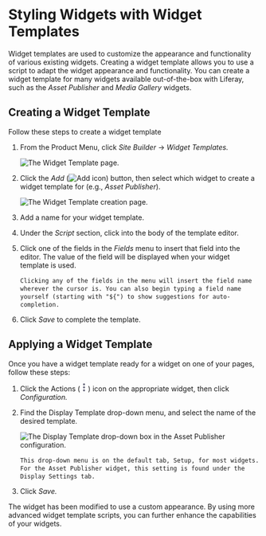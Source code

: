 # Styling Widgets with Widget Templates

Widget templates are used to customize the appearance and functionality of various existing widgets. Creating a widget template allows you to use a script to adapt the widget appearance and functionality. You can create a widget template for many widgets available out-of-the-box with Liferay, such as the _Asset Publisher_ and _Media Gallery_ widgets.

## Creating a Widget Template

Follow these steps to create a widget template

1. From the Product Menu, click _Site Builder_ → _Widget Templates._

    ![The Widget Template page.](./styling-widgets-with-widget-templates/images/01.png)

1. Click the _Add_ (![Add icon](../../../images/icon-add.png)) button, then select which widget to create a widget template for (e.g., _Asset Publisher_).

    ![The Widget Template creation page.](./styling-widgets-with-widget-templates/images/02.png)

1. Add a name for your widget template.

1. Under the _Script_ section, click into the body of the template editor.

1. Click one of the fields in the _Fields_ menu to insert that field into the editor. The value of the field will be displayed when your widget template is used.

    ```{note}
    Clicking any of the fields in the menu will insert the field name wherever the cursor is. You can also begin typing a field name yourself (starting with "${") to show suggestions for auto-completion.
    ```

1. Click _Save_ to complete the template.

## Applying a Widget Template

Once you have a widget template ready for a widget on one of your pages, follow these steps:

1. Click the Actions (![Actions icon](../../../images/icon-actions.png)) icon on the appropriate widget, then click _Configuration._

1. Find the Display Template drop-down menu, and select the name of the desired template.

    ![The Display Template drop-down box in the Asset Publisher configuration.](./styling-widgets-with-widget-templates/images/03.png)

    ```{note}
    This drop-down menu is on the default tab, Setup, for most widgets. For the Asset Publisher widget, this setting is found under the Display Settings tab.
    ```

1. Click _Save._

    <!-- screenshot -->

The widget has been modified to use a custom appearance. By using more advanced widget template scripts, you can further enhance the capabilities of your widgets.
